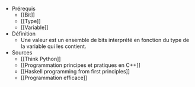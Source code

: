 - Prérequis
	- [[Bit]]
	- [[Type]]
	- [[Variable]]
- Définition
	- Une valeur est un ensemble de bits interprété en fonction du type de la variable qui les contient. 
- Sources
	- [[Think Python]]
	- [[Programmation principes et pratiques en C++]]
	- [[Haskell programming from first principles]]
	- [[Programmation efficace]]
